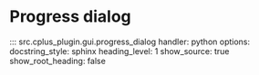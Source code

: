# Progress dialog

::: src.cplus_plugin.gui.progress_dialog
    handler: python
    options:
        docstring_style: sphinx
        heading_level: 1
        show_source: true
        show_root_heading: false
